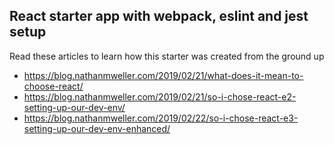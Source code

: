 ## React starter app with webpack, eslint and jest setup

Read these articles to learn how this starter was created from the ground up

- https://blog.nathanmweller.com/2019/02/21/what-does-it-mean-to-choose-react/
- https://blog.nathanmweller.com/2019/02/21/so-i-chose-react-e2-setting-up-our-dev-env/
- https://blog.nathanmweller.com/2019/02/22/so-i-chose-react-e3-setting-up-our-dev-env-enhanced/

